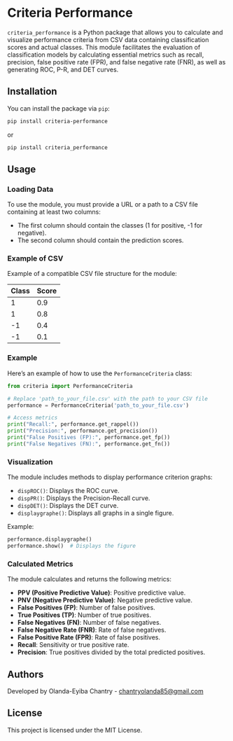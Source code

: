 # Criteria Performance

`criteria_performance` is a Python package that allows you to calculate and visualize performance criteria from CSV data containing classification scores and actual classes. This module facilitates the evaluation of classification models by calculating essential metrics such as recall, precision, false positive rate (FPR), and false negative rate (FNR), as well as generating ROC, P-R, and DET curves.

## Installation

You can install the package via `pip`:

```bash
pip install criteria-performance 
```

or

```bash
pip install criteria_performance 
```

## Usage

### Loading Data

To use the module, you must provide a URL or a path to a CSV file containing at least two columns:

- The first column should contain the classes (1 for positive, -1 for negative).
- The second column should contain the prediction scores.

### Example of CSV

Example of a compatible CSV file structure for the module:

| Class | Score |
|-------|-------|
| 1     | 0.9   |
| 1     | 0.8   |
| -1    | 0.4   |
| -1    | 0.1   |

### Example

Here’s an example of how to use the `PerformanceCriteria` class:

```python
from criteria import PerformanceCriteria

# Replace 'path_to_your_file.csv' with the path to your CSV file
performance = PerformanceCriteria('path_to_your_file.csv')

# Access metrics
print("Recall:", performance.get_rappel())
print("Precision:", performance.get_precision())
print("False Positives (FP):", performance.get_fp())
print("False Negatives (FN):", performance.get_fn())
```

### Visualization

The module includes methods to display performance criterion graphs:

- `dispROC()`: Displays the ROC curve.
- `dispPR()`: Displays the Precision-Recall curve.
- `dispDET()`: Displays the DET curve.
- `displaygraphe()`: Displays all graphs in a single figure.

Example:

```python
performance.displaygraphe()
performance.show()  # Displays the figure
```

### Calculated Metrics

The module calculates and returns the following metrics:

- **PPV (Positive Predictive Value)**: Positive predictive value.
- **PNV (Negative Predictive Value)**: Negative predictive value.
- **False Positives (FP)**: Number of false positives.
- **True Positives (TP)**: Number of true positives.
- **False Negatives (FN)**: Number of false negatives.
- **False Negative Rate (FNR)**: Rate of false negatives.
- **False Positive Rate (FPR)**: Rate of false positives.
- **Recall**: Sensitivity or true positive rate.
- **Precision**: True positives divided by the total predicted positives.

## Authors

Developed by Olanda-Eyiba Chantry - <chantryolanda85@gmail.com>

## License

This project is licensed under the MIT License.
